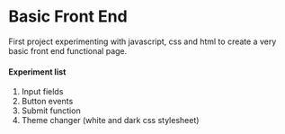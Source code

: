 # Basic Front End
First project experimenting with javascript, css and html to create a very basic front end functional page. 

#### Experiment list
<ol>
<li>Input fields</li>
<li>Button events</li>
<li>Submit function</li>
<li>Theme changer (white and dark css stylesheet)</li>
</ol>

